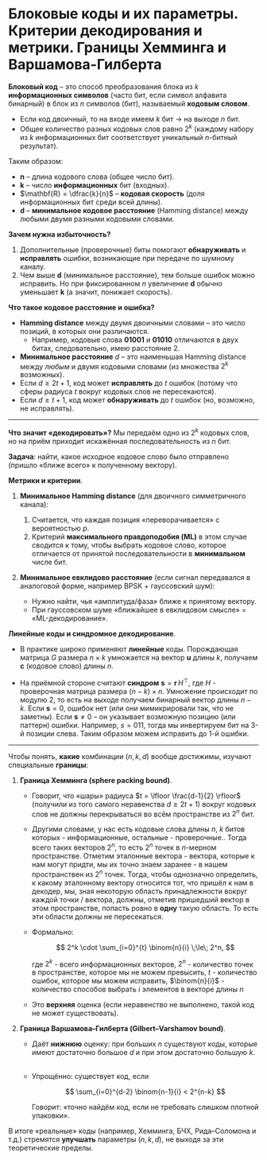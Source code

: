 # Блоковые коды и их параметры. Критерии декодирования и метрики. Границы Хемминга и Варшамова-Гилберта

**Блоковый код** – это способ преобразования блока из $k$ **информационных символов** (часто бит, если символ алфавита бинарный) в блок из $n$ символов (бит), называемый **кодовым словом**.

* Если код двоичный, то на входе имеем $k$ бит $\rightarrow$ на выходе $n$ бит.
* Общее количество разных кодовых слов равно $2^k$ (каждому набору из $k$ информационных бит соответствует уникальный $n$-битный результат).

Таким образом:

* $\mathbf{n}$ – длина кодового слова (общее число бит).
* $\mathbf{k}$ – число **информационных** бит (входных).
* $\mathbf{R} = \dfrac{k}{n}$ – **кодовая скорость** (доля информационных бит среди всей длины).
* $\mathbf{d}$ – **минимальное кодовое расстояние** (Hamming distance) между любыми двумя разными кодовыми словами.

**Зачем нужна избыточность?**

1. Дополнительные (проверочные) биты помогают **обнаруживать** и **исправлять** ошибки, возникающие при передаче по шумному каналу.
2. Чем выше $\mathbf{d}$ (минимальное расстояние), тем больше ошибок можно исправить. Но при фиксированном $n$ увеличение $\mathbf{d}$ обычно уменьшает $\mathbf{k}$ (а значит, понижает скорость).

**Что такое кодовое расстояние и ошибка?**

* **Hamming distance** между двумя двоичными словами – это число позиций, в которых они различаются.
  * Например, кодовые слова **01001** и **01010** отличаются в двух битах, следовательно, имею расстояние 2.
* **Минимальное расстояние** $d$ – это наименьшая Hamming distance между *любым* и двумя кодовыми словами (из множества $2^k$ возможных).
* Если $d \geqslant 2t + 1$, код может **исправлять** до $t$ ошибок (потому что сферы радиуса $t$ вокруг кодовых слов не пересекаются).
* Если $d \geqslant t + 1$, код может **обнаруживать** до $t$ ошибок (но, возможно, не исправлять).

---

**Что значит «декодировать»?** Мы передаём одно из $2^k$ кодовых слов, но на приём приходит искажённая последовательность из $n$ бит.

**Задача**: найти, какое исходное кодовое слово было отправлено (пришло «ближе всего» к полученному вектору).

**Метрики и критерии**.

1. **Минимальное Hamming distance** (для двоичного симметричного канала):
   1. Считается, что каждая позиция «переворачивается» с вероятностью $p$.
   2. Критерий **максимального правдоподобия (ML)** в этом случае сводится к тому, чтобы выбрать кодовое слово, которое отличается от принятой последовательности в **минимальном** числе бит.

2. **Минимальное евклидово расстояние** (если сигнал передавался в аналоговой форме, например BPSK + гауссовский шум):
   * Нужно найти, чья «амплитуда/фаза» ближе к принятому вектору.
   * При гауссовском шуме «ближайшее в евклидовом смысле» = «ML-декодирование».

**Линейные коды и синдромное декодирование**.

* В практике широко применяют **линейные** коды. Порождающая матрица $G$ размера $n \times k$ умножается на вектор $\mathbf{u}$ длины $k$, получаем $\mathbf{c}$ (кодовое слово) длины $n$.

* На приёмной стороне считают **синдром** $\mathbf{s} = \mathbf{r}\,H^\top$, где $H$ - проверочная матрица размера $(n - k) \times n$. Умножение происходит по модулю 2, то есть на выходе получаем бинарный вектор длины $n - k$. Если $\mathbf{s} = 0$, ошибок нет (или они мимикрировали так, что не заметны). Если $\mathbf{s}\neq 0$ – он указывает возможную позицию (или паттерн) ошибки. Например, $s = 011$, тогда мы инвертируем бит на 3-й позиции слева. Таким образом можем исправить до 1-й ошибки.

---

Чтобы понять, **какие** комбинации $(n,k,d)$ вообще достижимы, изучают специальные **границы**:

1. **Граница Хемминга (sphere packing bound)**.
   * Говорит, что «шары» радиуса $t = \lfloor \frac{d-1}{2} \rfloor$ (получили из того самого неравенства $d \ge 2t + 1$) вокруг кодовых слов не должны перекрываться во всём пространстве из $2^n$ бит. 
   * Другими словами, у нас есть кодовые слова длины $n$, $k$ битов которых - информационные, остальные - проверочные.. Тогда всего таких векторов $2^n$, то есть $2^n$ точек в $n$-мерном пространстве. Отметим эталонные вектора - вектора, которые к нам могут придти, мы их точно знаем заранее - в нашем пространствен из $2^n$ точек. Тогда, чтобы однозначно определить, к какому эталонному вектору относится тот, что пришёл к нам в декодер, мы, зная некоторую область принадлежности вокруг каждой точки / вектора, должны, отметив пришедший вектор в этом пространстве, попасть ровно в **одну** такую область. То есть эти области должны не пересекаться.

   * Формально:

        $$ 2^k \cdot \sum_{i=0}^{t} \binom{n}{i} \;\le\; 2^n, $$

        где $2^k$ - всего информационных векторов, $2^n$ - количество точек в пространстве, которое мы не можем превысить, $t$ - количество ошибок, которое мы можем исправить, $\binom{n}{i}$ - количество способов выбрать $i$ элементов в векторе длины $n$

   * Это **верхняя** оценка (если неравенство не выполнено, такой код не может существовать).

2. **Граница Варшамова–Гилберта (Gilbert–Varshamov bound)**.

   * Даёт **нижнюю** оценку: при больших $n$ существуют коды, которые имеют достаточно большое $d$ и при этом достаточно большую $k$.  

   * Упрощённо: существует код, если

        $$ \sum_{i=0}^{d-2} \binom{n-1}{i} < 2^{n-k} $$

        Говорит: «точно найдём код, если не требовать слишком плотной упаковки».

В итоге «реальные» коды (например, Хемминга, БЧХ, Рида–Соломона и т.д.) стремятся **улучшать** параметры $(n, k, d)$, не выходя за эти теоретические пределы.
